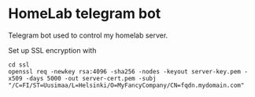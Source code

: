 # HomeLab telegram bot

Telegram bot used to control my homelab server.

Set up SSL encryption with

```
cd ssl
openssl req -newkey rsa:4096 -sha256 -nodes -keyout server-key.pem -x509 -days 5000 -out server-cert.pem -subj "/C=FI/ST=Uusimaa/L=Helsinki/O=MyFancyCompany/CN=fqdn.mydomain.com"
```
